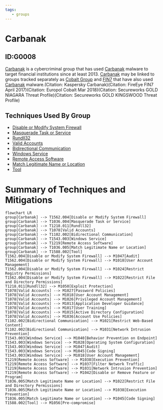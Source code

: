 ```yaml
---
tags:
   - groups
---
```

# Carbanak
## ID:G0008
[Carbanak](/mitre/groups/G0008) is a cybercriminal group that has used [Carbanak](/mitre/software/S0030) malware to target financial institutions since at least 2013. [Carbanak](/mitre/groups/G0008) may be linked to groups tracked separately as [Cobalt Group](/mitre/groups/G0080) and [FIN7](/mitre/groups/G0046) that have also used [Carbanak](/mitre/software/S0030) malware.(Citation: Kaspersky Carbanak)(Citation: FireEye FIN7 April 2017)(Citation: Europol Cobalt Mar 2018)(Citation: Secureworks GOLD NIAGARA Threat Profile)(Citation: Secureworks GOLD KINGSWOOD Threat Profile)
## Techniques Used By Group
* [Disable or Modify System Firewall](/mitre/techniques/T1562/004)
* [Masquerade Task or Service](/mitre/techniques/T1036/004)
* [Rundll32](/mitre/techniques/T1218/011)
* [Valid Accounts](/mitre/techniques/T1078)
* [Bidirectional Communication](/mitre/techniques/T1102/002)
* [Windows Service](/mitre/techniques/T1543/003)
* [Remote Access Software](/mitre/techniques/T1219)
* [Match Legitimate Name or Location](/mitre/techniques/T1036/005)
* [Tool](/mitre/techniques/T1588/002)

# Summary of Techniques and Mitigations
```mermaid
flowchart LR
group[Carbanak] --> T1562.004[Disable or Modify System Firewall]
group[Carbanak] --> T1036.004[Masquerade Task or Service]
group[Carbanak] --> T1218.011[Rundll32]
group[Carbanak] --> T1078[Valid Accounts]
group[Carbanak] --> T1102.002[Bidirectional Communication]
group[Carbanak] --> T1543.003[Windows Service]
group[Carbanak] --> T1219[Remote Access Software]
group[Carbanak] --> T1036.005[Match Legitimate Name or Location]
group[Carbanak] --> T1588.002[Tool]
T1562.004[Disable or Modify System Firewall] --> M1047[Audit]
T1562.004[Disable or Modify System Firewall] --> M1018[User Account Management]
T1562.004[Disable or Modify System Firewall] --> M1024[Restrict Registry Permissions]
T1562.004[Disable or Modify System Firewall] --> M1022[Restrict File and Directory Permissions]
T1218.011[Rundll32] --> M1050[Exploit Protection]
T1078[Valid Accounts] --> M1027[Password Policies]
T1078[Valid Accounts] --> M1018[User Account Management]
T1078[Valid Accounts] --> M1026[Privileged Account Management]
T1078[Valid Accounts] --> M1013[Application Developer Guidance]
T1078[Valid Accounts] --> M1017[User Training]
T1078[Valid Accounts] --> M1015[Active Directory Configuration]
T1078[Valid Accounts] --> M1036[Account Use Policies]
T1102.002[Bidirectional Communication] --> M1021[Restrict Web-Based Content]
T1102.002[Bidirectional Communication] --> M1031[Network Intrusion Prevention]
T1543.003[Windows Service] --> M1040[Behavior Prevention on Endpoint]
T1543.003[Windows Service] --> M1028[Operating System Configuration]
T1543.003[Windows Service] --> M1047[Audit]
T1543.003[Windows Service] --> M1045[Code Signing]
T1543.003[Windows Service] --> M1018[User Account Management]
T1219[Remote Access Software] --> M1038[Execution Prevention]
T1219[Remote Access Software] --> M1037[Filter Network Traffic]
T1219[Remote Access Software] --> M1031[Network Intrusion Prevention]
T1219[Remote Access Software] --> M1042[Disable or Remove Feature or Program]
T1036.005[Match Legitimate Name or Location] --> M1022[Restrict File and Directory Permissions]
T1036.005[Match Legitimate Name or Location] --> M1038[Execution Prevention]
T1036.005[Match Legitimate Name or Location] --> M1045[Code Signing]
T1588.002[Tool] --> M1056[Pre-compromise]
```